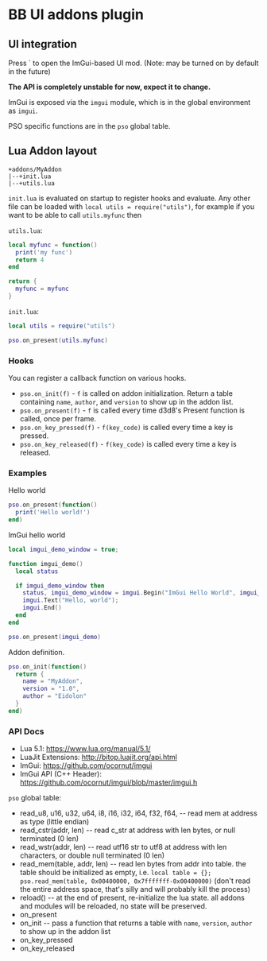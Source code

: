 # BB UI addons plugin

## UI integration

Press \` to open the ImGui-based UI mod. (Note: may be turned on by default in the future)

**The API is completely unstable for now, expect it to change.**

ImGui is exposed via the `imgui` module, which is in the global environment as `imgui`.

PSO specific functions are in the `pso` global table.

## Lua Addon layout

    +addons/MyAddon
    |--+init.lua
    |--+utils.lua

`init.lua` is evaluated on startup to register hooks and evaluate. Any other file can be loaded with `local utils = require("utils")`, for example if you want to be able to call `utils.myfunc` then

`utils.lua`:

```lua
local myfunc = function()
  print('my func')
  return 4
end

return {
  myfunc = myfunc
}
```

`init.lua`:

```lua
local utils = require("utils")

pso.on_present(utils.myfunc)
```

### Hooks

You can register a callback function on various hooks.

 * `pso.on_init(f)` - `f` is called on addon initialization. Return a table containing `name`, `author`, and `version` to show up in the addon list.
 * `pso.on_present(f)` - `f` is called every time d3d8's Present function is called, once per frame.
 * `pso.on_key_pressed(f)` - `f(key_code)` is called every time a key is pressed.
 * `pso.on_key_released(f)` - `f(key_code)` is called every time a key is released.

### Examples

Hello world

```lua
pso.on_present(function()
  print('Hello world!')
end)
```

ImGui hello world

```lua
local imgui_demo_window = true;

function imgui_demo()
  local status

  if imgui_demo_window then
    status, imgui_demo_window = imgui.Begin("ImGui Hello World", imgui_demo_window, {"AlwaysAutoResize"})
    imgui.Text("Hello, world");
    imgui.End()
  end
end

pso.on_present(imgui_demo)
```

Addon definition.

```lua
pso.on_init(function()
  return {
    name = "MyAddon",
    version = "1.0",
    author = "Eidolon"
  }
end)
```

### API Docs

* Lua 5.1: https://www.lua.org/manual/5.1/
* LuaJit Extensions: http://bitop.luajit.org/api.html
* ImGui: https://github.com/ocornut/imgui
* ImGui API (C++ Header): https://github.com/ocornut/imgui/blob/master/imgui.h

`pso` global table:

 * read_u8, u16, u32, u64, i8, i16, i32, i64, f32, f64, -- read mem at address as type (little endian)
 * read_cstr(addr, len) -- read c_str at address with len bytes, or null terminated (0 len)
 * read_wstr(addr, len) -- read utf16 str to utf8 at address with len characters, or double null terminated (0 len)
 * read_mem(table, addr, len) -- read len bytes from addr into table. the table should be initialized as empty, i.e. `local table = {}; pso.read_mem(table, 0x00400000, 0x7fffffff-0x00400000)` (don't read the entire address space, that's silly and will probably kill the process)
 * reload() -- at the end of present, re-initialize the lua state. all addons and modules will be reloaded, no state will be preserved.
 * on_present
 * on_init -- pass a function that returns a table with `name`, `version`, `author` to show up in the addon list
 * on_key_pressed
 * on_key_released
